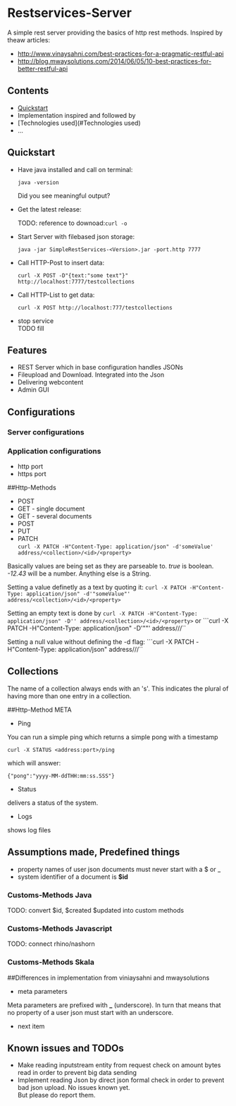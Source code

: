 # Restservices-Server

A simple rest server providing the basics of http rest methods.
Inspired by theaw articles:  
 
* <http://www.vinaysahni.com/best-practices-for-a-pragmatic-restful-api>  
* <http://blog.mwaysolutions.com/2014/06/05/10-best-practices-for-better-restful-api>

## Contents
<!-- process:toc(2) -->
* [Quickstart](#Quickstart)
* Implementation inspired and followed by
* [Technologies used](#Technologies used)
* ...

<a name="Quickstart"></a>
## Quickstart
* Have java installed and call on terminal:  

  ``java -version``  
  
  Did you see meaningful output?
* Get the latest release:  

  TODO: reference to downoad:``curl -o ``

* Start Server with filebased json storage:  
  
  ``java -jar SimpleRestServices-<Version>.jar -port.http 7777``

* Call HTTP-Post to insert data:  

  ``curl -X POST -D"{text:"some text"}" http://localhost:7777/testcollections ``

* Call HTTP-List to get data:  
  
  ``curl -X POST http://localhost:777/testcollections``
  
* stop service  
TODO fill



## Features
* REST Server which in base configuration handles JSONs
* Fileupload and Download. Integrated into the Json
* Delivering webcontent
* Admin GUI

## Configurations
### Server configurations
### Application configurations
* http port
* https port 

##Http-Methods

* POST
* GET - single document
* GET - several documents
* POST
* PUT
* PATCH  
``curl -X PATCH -H"Content-Type: application/json" -d'someValue' address/<collection>/<id>/<property>``
 
 Basically values are being set as they are parseable to. _true_ is boolean. _-12.43_ will be a number. Anything else is a String.
 
 Setting a value definetly as a text by quoting it: 
 ``curl -X PATCH -H"Content-Type: application/json" -d'"someValue"' address/<collection>/<id>/<property>``
 
 Setting an empty text is done by
 ``curl -X PATCH -H"Content-Type: application/json" -D'' address/<collection>/<id>/<property>``
 or
 ```curl -X PATCH -H"Content-Type: application/json" -D'""' address/<collection>/<id>/<property>``

 Setting a null value without defining the -d flag:
 ```curl -X PATCH -H"Content-Type: application/json" address/<collection>/<id>/<property>`` 

## Collections

The name of a collection always ends with an 's'. This indicates the plural of having more than one entry in a collection.


##Http-Method META
* Ping  

 You can run a simple ping which returns a simple pong with a timestamp 

 ``curl -X STATUS <address:port>/ping``

 which will answer:   
 
 ```{"pong":"yyyy-MM-ddTHH:mm:ss.SSS"}```

* Status

 delivers a status of the system.
 
* Logs

 shows log files

## Assumptions made, Predefined things
* property names of user json documents must never start with a $ or _
* system identifier of a document is **$id** 


### Customs-Methods Java

TODO: convert $id, $created $updated into custom methods

### Customs-Methods Javascript

TODO: connect rhino/nashorn

### Customs-Methods Skala

##Differences in implementation from viniaysahni and mwaysolutions
* meta parameters
 
 Meta parameters are prefixed with **_** (underscore). In turn that means that no property of a user json must start with an underscore.

* next item

## Known issues and TODOs
* Make reading inputstream entity from request check on amount bytes read in order to prevent big data sending
* Implement reading Json by direct json formal check in order to prevent bad json upload.
No issues known yet.  
But please do report them.

